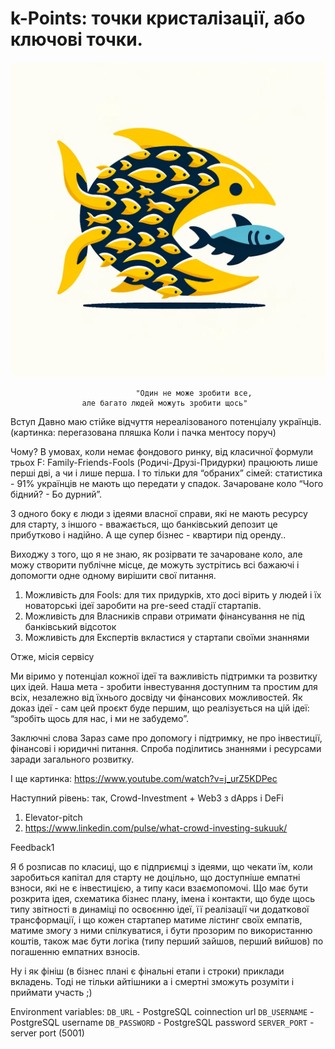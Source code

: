 # k-Points: точки кристалізації, або ключові точки.
![K-Points logo](fishes.jpg "K-Points logo from GPTchat")

                                "Oдин не може зробити все,
                    але багато людей можуть зробити щось"


Вступ
Давно маю стійке відчуття нереалізованого потенціалу українців.
(картинка: перегазована пляшка Коли і пачка ментосу поруч)

Чому? В умовах, коли немає фондового ринку, від класичної формули трьох F: Family-Friends-Fools (Родичі-Друзі-Придурки) працюють лише перші дві, а чи і лише перша.
І то тільки для “обраних” сімей: статистика - 91% українців не мають що передати у спадок.
Зачароване коло “Чого бідний? - Бо дурний”.

З одного боку є люди з ідеями власної справи, які не мають ресурсу для старту,
з іншого - вважається, що банківський депозит це прибутково і надійно.
А ще супер бізнес - квартири під оренду..

Виходжу з того, що я не знаю, як розірвати те зачароване коло, але можу створити публічне місце, де можуть зустрітись всі бажаючі і допомогти одне одному вирішити свої питання.
1) Можливість для Fools: для тих придурків, хто досі вірить у людей і їх новаторські ідеї заробити на pre-seed стадії стартапів.
2) Можливість для Власників справи отримати фінансування не під банківський відсоток
3) Можливість для Експертів вкластися у стартапи своїми знаннями

Отже, місія сервісу

Ми віримо у потенціал кожної ідеї та важливість підтримки та розвитку цих ідей.
Наша мета - зробити інвестування доступним та простим для всіх, незалежно від їхнього досвіду чи фінансових можливостей. Як доказ ідеї - сам цей проєкт буде першим, що реалізується на цій ідеї: “зробіть щось для нас, і ми не забудемо”.

Заключні слова
Зараз саме про допомогу і підтримку, не про інвестиції, фінансові і юридичні питання.
Спроба поділитись знаннями і ресурсами заради загального розвитку.

І ще картинка: https://www.youtube.com/watch?v=j_urZ5KDPec


Наступний рівень: так, Crowd-Investment + Web3 з dApps i DeFi
1) Elevator-pitch
2) https://www.linkedin.com/pulse/what-crowd-investing-sukuuk/

Feedback1


Я б розписав по класиці, що є підприємці з ідеями, що чекати їм, коли заробиться капітал для старту не доцільно, що доступніше емпатні взноси, які не є інвестицією, а типу каси взаємопомочі.
Що має бути розкрита ідея, схематика бізнес плану, імена і контакти, що буде щось типу звітності в динаміці по освоєнню ідеї, її реалізації чи додаткової трансформації, і що кожен стартапер матиме лістинг своїх емпатів, матиме змогу з ними спілкуватися, і бути прозорим по використанню коштів, також має бути логіка (типу перший зайшов, перший вийшов) по погашенню емпатних взносів.

Ну і як фініш (в бізнес плані є фінальні етапи і строки) приклади вкладень.
Тоді не тільки айтішники а і смертні зможуть розуміти і приймати участь ;)


Environment variables:
`DB_URL` - PostgreSQL coinnection url
`DB_USERNAME` - PostgreSQL username
`DB_PASSWORD` - PostgreSQL password
`SERVER_PORT` - server port (5001)

